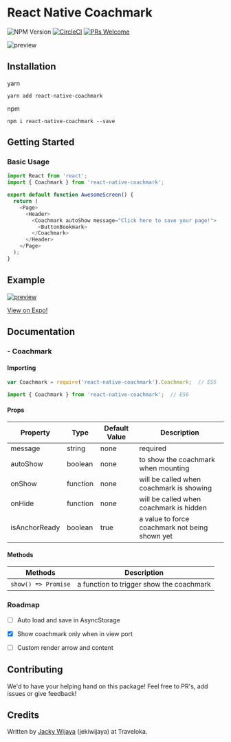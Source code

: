 # React Native Coachmark

![NPM Version](https://badge.fury.io/js/react-native-coachmark.svg) [![CircleCI](https://circleci.com/gh/traveloka/react-native-coachmark/tree/master.svg?style=shield&circle-token=ab2fa2d1fdea74636ee3132e16c82003cdc95383)](https://circleci.com/gh/traveloka/react-native-coachmark) [![PRs Welcome](https://img.shields.io/badge/PRs-welcome-brightgreen.svg?style=flat-square)](http://makeapullrequest.com)

![preview](docs/demo.gif)

## Installation

yarn

```
yarn add react-native-coachmark
```

npm

```
npm i react-native-coachmark --save
```

## Getting Started

### Basic Usage

```javascript
import React from 'react';
import { Coachmark } from 'react-native-coachmark';

export default function AwesomeScreen() {
  return (
    <Page>
      <Header>
        <Coachmark autoShow message="Click here to save your page!">
          <ButtonBookmark>
        </Coachmark>
      </Header>
    </Page>
  );
}
```

## Example
[![preview](https://i.ibb.co/n3VpkY4/Screen-Shot-2018-12-04-at-13-53-26.png)](https://snack.expo.io/@jekiwijaya/react-native-coachmark)

[View on Expo!](https://snack.expo.io/@jekiwijaya/react-native-coachmark)

## Documentation

### - Coachmark

#### Importing
```javascript
var Coachmark = require('react-native-coachmark').Coachmark;  // ES5

import { Coachmark } from 'react-native-coachmark';  // ES6
```

#### Props
| Property      | Type     | Default Value | Description                                    |
| ------------- | -------- | ------------- | ---------------------------------------------- |
| message       | string   | none          | required                                       |
| autoShow      | boolean  | none          | to show the coachmark when mounting            |
| onShow        | function | none          | will be called when coachmark is showing       |
| onHide        | function | none          | will be called when coachmark is hidden        |
| isAnchorReady | boolean  | true          | a value to force coachmark not being shown yet |

#### Methods

| Methods             | Description                              |
| ------------------- | ---------------------------------------- |
| `show() => Promise` | a function to trigger show the coachmark |

### Roadmap
- [ ] Auto load and save in AsyncStorage
- [x] Show coachmark only when in view port
- [ ] Custom render arrow and content


## Contributing

We'd to have your helping hand on this package! Feel free to PR's, add issues or give feedback!

## Credits
Written by [Jacky Wijaya](https://www.linkedin.com/in/jacky-wijaya-125b90b6/) (jekiwijaya) at Traveloka.
